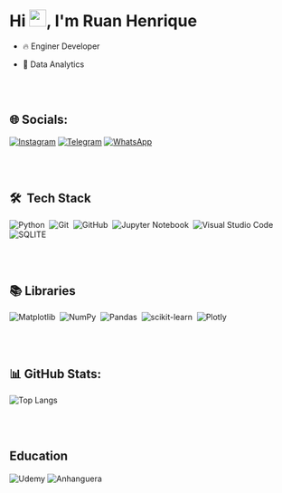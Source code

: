 <h1 align="left">Hi <img src="https://raw.githubusercontent.com/kaueMarques/kaueMarques/master/hi.gif" height="30px">, I'm Ruan Henrique</h1>
 
- 🔥 Enginer Developer

- 💬 Data Analytics

<br><br>

## 🌐 Socials:
[![Instagram](https://img.shields.io/badge/Instagram-%23E4405F.svg?logo=Instagram&logoColor=white)](https://www.instagram.com/ruan.hsferreira)
[![Telegram](https://img.shields.io/badge/Telegram-2CA5E0?style=for-the-badge&logo=telegram&logoColor=white)](https://t.me/Ruan_hsferreira)
[![WhatsApp](https://img.shields.io/badge/WhatsApp-25D366?style=for-the-badge&logo=whatsapp&logoColor=white)](https://wa.me/qr/QH5U44XZVBK7M1)

<br><br>

## 🛠 &nbsp;Tech Stack

![Python](https://img.shields.io/badge/Python-14354C?style=flat&logo=python&logoColor=white)&nbsp;
![Git](https://img.shields.io/badge/-Git-05122A?style=flat&logo=git)&nbsp;
![GitHub](https://img.shields.io/badge/-GitHub-05122A?style=flat&logo=github)&nbsp;
![Jupyter Notebook](https://img.shields.io/badge/jupyter-%23FA0F00.svg?style=for-the-badge&logo=jupyter&logoColor=white)&nbsp;
![Visual Studio Code](https://img.shields.io/badge/-Visual%20Studio%20Code-05122A?style=flat&logo=visual-studio-code&logoColor=007ACC)&nbsp;
![SQLITE](https://img.shields.io/badge/SQLite-07405E?style=flat&logo=sqlite&logoColor=white)

<br><br>

## 📚 Libraries

![Matplotlib](https://img.shields.io/badge/Matplotlib-%23ffffff.svg?style=for-the-badge&logo=Matplotlib&logoColor=black)&nbsp;
![NumPy](https://img.shields.io/badge/numpy-%23013243.svg?style=for-the-badge&logo=numpy&logoColor=white)&nbsp;
![Pandas](https://img.shields.io/badge/pandas-%23150458.svg?style=for-the-badge&logo=pandas&logoColor=white)&nbsp;
![scikit-learn](https://img.shields.io/badge/scikit--learn-%23F7931E.svg?style=for-the-badge&logo=scikit-learn&logoColor=white)&nbsp;
![Plotly](https://img.shields.io/badge/Plotly-%233F4F75.svg?style=for-the-badge&logo=plotly&logoColor=white)&nbsp;

<br><br>

## 📊 GitHub Stats:

![Top Langs](https://github-readme-stats.vercel.app/api/top-langs/?username=RuanHSferreira&layout=compact&theme=onedark)

<br><br>

## Education
<div style="display: inline_block">
  <img align="center" alt="Udemy" src="https://img.shields.io/badge/Udemy-EC5252?style=flat&logo=Udemy&logoColor=white" />
  <img align="center" alt="Anhanguera" src="https://img.shields.io/badge/Anhanguera-style=flat" />
 
</div>

<br>
